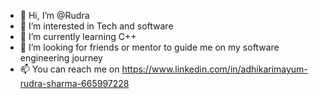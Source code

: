 - 👋 Hi, I’m @Rudra
- 👀 I’m interested in Tech and software
- 🌱 I’m currently learning C++
- 💞️ I’m looking for friends or mentor to guide me on my software engineering journey 
- 📫 You can reach me on https://www.linkedin.com/in/adhikarimayum-rudra-sharma-665997228

<!---
RudraSharma05/RudraSharma05 is a ✨ special ✨ repository because its `README.md` (this file) appears on your GitHub profile.
You can click the Preview link to take a look at your changes.
--->
